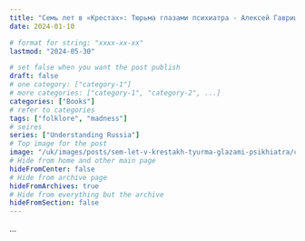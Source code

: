 ```yaml
---
title: "Семь лет в «Крестах»: Тюрьма глазами психиатра - Алексей Гавриш"
date: 2024-01-10

# format for string: "xxxx-xx-xx"
lastmod: "2024-05-30"

# set false when you want the post publish
draft: false
# one category: ["category-1"]
# more categories: ["category-1", "category-2", ...]
categories: ["Books"]
# refer to categories
tags: ["folklore", "madness"]
# seires
series: ["Understanding Russia"]
# Top image for the post
image: "/uk/images/posts/sem-let-v-krestakh-tyurma-glazami-psikhiatra/cover.jpg"
# Hide from home and other main page
hideFromCenter: false
# Hide from archive page
hideFromArchives: true
# Hide from everything but the archive
hideFromSection: false
---
```

...
<!--more-->